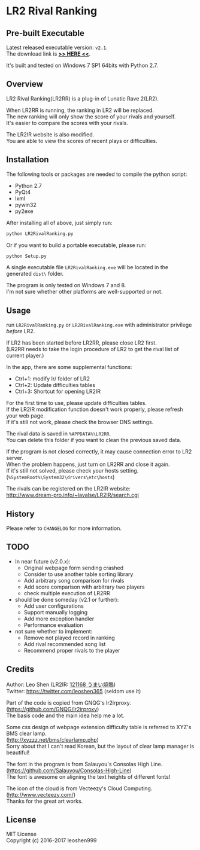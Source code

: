 # LR2 Rival Ranking

## Pre-built Executable
Latest released executable version:  ```v2.1```.  
The download link is [__>> HERE <<__](https://github.com/leoshen999/LR2RivalRanking/releases/download/v2.0/LR2RivalRanking.v2.1.zip).

It's built and tested on Windows 7 SP1 64bits with Python 2.7.  

## Overview
LR2 Rival Ranking(LR2RR) is a plug-in of Lunatic Rave 2(LR2).

When LR2RR is running, the ranking in LR2 will be replaced.  
The new ranking will only show the score of your rivals and yourself.  
It's easier to compare the scores with your rivals.

The LR2IR website is also modified.  
You are able to view the scores of recent plays or difficulties.

## Installation
The following tools or packages are needed to compile the python script:
* Python 2.7
* PyQt4
* lxml
* pywin32
* py2exe

After installing all of above, just simply run:
```python
python LR2RivalRanking.py
```

Or if you want to build a portable executable, please run:
```python
python Setup.py
```
A single executable file ```LR2RivalRanking.exe``` will be located in the generated ```dist\``` folder.

The program is only tested on Windows 7 and 8.  
I'm not sure whether other platforms are well-supported or not.

## Usage
run ```LR2RivalRanking.py``` or ```LR2RivalRanking.exe``` with administrator privilege *before* LR2.

If LR2 has been started before LR2RR, please close LR2 first.  
(LR2RR needs to take the login procedure of LR2 to get the rival list of current player.)

In the app, there are some supplemental functions:
* Ctrl+1: modify Ir/ folder of LR2
* Ctrl+2: Update difficulties tables
* Ctrl+3: Shortcut for opening LR2IR

For the first time to use, please update difficulties tables.  
If the LR2IR modification function doesn't work properly, please refresh your web page.  
If it's still not work, please check the browser DNS settings.

The rival data is saved in ```%APPDATA%\LR2RR```.  
You can delete this folder if you want to clean the previous saved data.

If the program is not closed correctly, it may cause connection error to LR2 server.  
When the problem happens, just turn on LR2RR and close it again.  
If it's still not solved, please check your hosts setting.  
(```%SystemRoot%\System32\drivers\etc\hosts```)

The rivals can be registered on the LR2IR website:  
http://www.dream-pro.info/~lavalse/LR2IR/search.cgi

## History
Please refer to ```CHANGELOG``` for more information.

## TODO
* In near future (v2.0.x):
  * Original webpage form sending crashed
  * Consider to use another table sorting library
  * Add arbitrary song comparison for rivals
  * Add score comparison with arbitrary two players
  * check multiple execution of LR2RR
* should be done someday (v2.1 or further):
  * Add user configurations
  * Support manually logging
  * Add more exception handler
  * Performance evaluation
* not sure whether to implement:
  * Remove not played record in ranking
  * Add rival recommended song list
  * Recommend proper rivals to the player

## Credits
Author: Leo Shen (LR2IR: [121168 うまい焼鴨](http://www.dream-pro.info/~lavalse/LR2IR/search.cgi?mode=mypage&playerid=121168))  
Twitter: https://twitter.com/leoshen365 (seldom use it)

Part of the code is copied from GNQG's lr2irproxy.  
(https://github.com/GNQG/lr2irproxy)   
The basis code and the main idea help me a lot.

Some css design of webpage extension difficulty table is referred to XYZ's BMS clear lamp.  
(http://xyzzz.net/bms/clearlamp.php)  
Sorry about that I can't read Korean, but the layout of clear lamp manager is beautiful!

The font in the program is from Salauyou's Consolas High Line.  
(https://github.com/Salauyou/Consolas-High-Line)  
The font is awesome on aligning the text heights of different fonts!

The icon of the cloud is from Vecteezy's Cloud Computing.  
(http://www.vecteezy.com/)  
Thanks for the great art works.

## License
MIT License   
Copyright (c) 2016-2017 leoshen999
